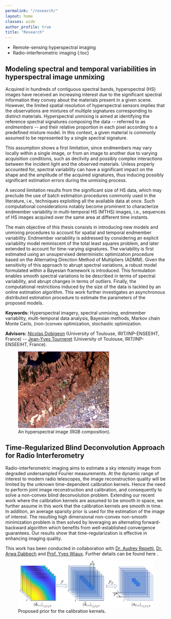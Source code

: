 ```yaml
---
permalink: "/research/"
layout: home
classes: wide
author_profile: true
title: "Research"
---
```


* Remote-sensing hyperspectral imaging
* Radio-interferometric imaging
{:toc}

## Modeling spectral and temporal variabilities in hyperspectral image unmixing

Acquired in hundreds of contiguous spectral bands, hyperspectral (HS) images have received an increasing interest due to the significant spectral information they convey about the materials present in a given scene. However, the limited spatial resolution of hyperspectral sensors implies that the observations are mixtures of multiple signatures corresponding to distinct materials. Hyperspectral unmixing is aimed at identifying the reference spectral signatures composing the data -- referred to as <em>endmembers</em> -- and their relative proportion in each pixel according to a predefined mixture model. In this context, a given material is commonly assumed to be represented by a single spectral signature.

This assumption shows a first limitation, since endmembers may vary locally within a single image, or from an image to another due to varying acquisition conditions, such as declivity and possibly complex interactions between the incident light and the observed materials. Unless properly accounted for, spectral variability can have a significant impact on the shape and the amplitude of the acquired signatures, thus inducing possibly significant estimation errors during the unmixing process.

A second limitation results from the significant size of HS data, which may preclude the use of batch estimation procedures commonly used in the literature, i.e., techniques exploiting all the available data at once. Such computational considerations notably become prominent to characterize endmember variability in multi-temporal HS (MTHS) images, i.e., sequences of HS images acquired over the same area at different time instants.

The main objective of this thesis consists in introducing new models and unmixing procedures to account for spatial and temporal endmember variability. Endmember variability is addressed by considering an explicit variability model reminiscent of the total least squares problem, and later extended to account for time-varying signatures. The variability is first estimated using an unsupervised deterministic optimization procedure based on the Alternating Direction Method of Multipliers (ADMM). Given the sensitivity of this approach to abrupt spectral variations, a robust model formulated within a Bayesian framework is introduced. This formulation enables smooth spectral variations to be described in terms of spectral variability, and abrupt  changes in terms of outliers. Finally, the computational restrictions induced by the size of the data is tackled by an online estimation algorithm. This work further investigates an asynchronous distributed estimation procedure to estimate the parameters of the proposed models.

**Keywords:** Hyperspectral imagery, spectral unmixing, endmember variability, multi-temporal data analysis, Bayesian methods, Markov chain Monte Carlo, (non-)convex optimization, stochastic optimization.

<!-- Advisors -->
**Advisors:**
       <a href="http://www.enseeiht.fr/%7Edobigeon/">Nicolas Dobigeon</a> (University of Toulouse, IRIT/INP-ENSEEIHT, France)
    -- <a href="http://www.enseeiht.fr/%7Etourneret/">Jean-Yves Tourneret</a> (University of Toulouse, IRIT/INP-ENSEEIHT, France).

<figure>
  <img alt="HS image" src="../assets/img/fig_hyper.png" class="lead, center" data-height="100" />
  <figcaption>An hyperspectral image (RGB composition).</figcaption>
</figure>

## Time-Regularized Blind Deconvolution Approach for Radio Interferometry

Radio-interferometric imaging aims to estimate a sky intensity image from degraded undersampled Fourier measurements. At the dynamic range of interest to modern radio telescopes, the image reconstruction quality will be limited by the unknown time-dependent calibration kernels. Hence the need to perform joint image reconstruction and calibration, and consequently to solve a non-convex blind deconvolution problem. Extending our recent work where the calibration kernels are assumed to be smooth in space, we further assume in this work that the calibration kernels are smooth in time. In addition, an average sparsity prior is used for the estimation of the image of interest. The resulting high dimensional non-convex non-smooth minimization problem is then solved by leveraging an alternating forward-backward algorithm which benefits from well-established convergence guarantees. Our results show that time-regularization is effective in enhancing imaging quality.

This work has been conducted in collaboration with <a href="https://sites.google.com/view/audreyrepetti">Dr. Audrey Repetti</a>, <a href="https://scholar.google.com/citations?user=FBOb2DAAAAAJ&hl=en">Dr. Arwa Dabbech</a> and <a href="https://www.hw.ac.uk/staff/uk/eps/yves-wiaux.htm">Prof. Yves Wiaux</a>. Further details can be found here <a class="fab fa-fw fa-github" href="https://basp-group.github.io/SARA-CALIB-time-regularised/" alt="ri-link"></a>.

<figure>
  <img alt="Proposed prior" src="../assets/img/calibration.jpeg" class="lead, center" data-height="250" />
  <figcaption>Proposed prior for the calibration kernels.</figcaption>
</figure>